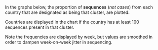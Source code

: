 In the graphs below, the proportion of **sequences** (_not cases_) from each country that are designated as being that cluster, are plotted.

Countries are displayed in the chart if the country has at least 100 sequences present in that cluster.

Note the frequencies are displayed by week, but values are smoothed in order to dampen week-on-week jitter in sequencing.